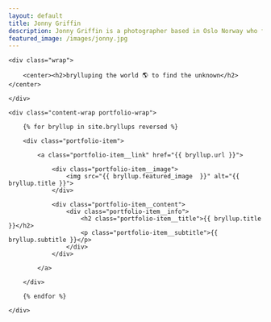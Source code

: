 ```yaml
---
layout: default
title: Jonny Griffin
description: Jonny Griffin is a photographer based in Oslo Norway who focuses on landscape and nature photography.
featured_image: /images/jonny.jpg
---
```


<section class="intro">

	<div class="wrap">

		<center><h2>brylluping the world 🌎 to find the unknown</h2></center>

	</div>

</section>

<section class="portfolio">

	<div class="content-wrap portfolio-wrap">

		{% for bryllup in site.bryllups reversed %}

		<div class="portfolio-item">

			<a class="portfolio-item__link" href="{{ bryllup.url }}">

				<div class="portfolio-item__image">
					<img src="{{ bryllup.featured_image  }}" alt="{{ bryllup.title }}">
				</div>

				<div class="portfolio-item__content">
					<div class="portfolio-item__info">
						<h2 class="portfolio-item__title">{{ bryllup.title }}</h2>
						<p class="portfolio-item__subtitle">{{ bryllup.subtitle }}</p>
					</div>
				</div>

			</a>

		</div>

		{% endfor %}

	</div>

</section>
